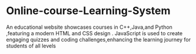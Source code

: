 # Online-course-Learning-System
An educational website showcases courses in C++,Java,and Python ,featuring a modern HTML and CSS design . JavaScript is used to create engaging quizzes and coding challenges,enhancing  the learning journey for students of all levels 
